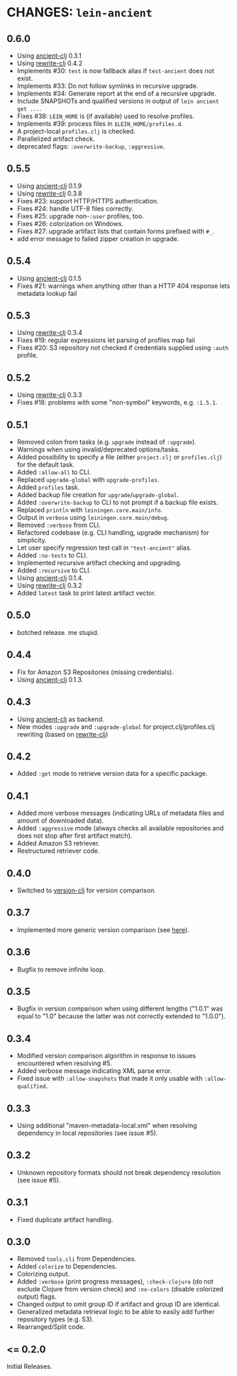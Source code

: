 # CHANGES: `lein-ancient`

## 0.6.0

- Using [ancient-clj](https://github.com/xsc/ancient-clj) 0.3.1
- Using [rewrite-clj](https://github.com/xsc/rewrite-clj) 0.4.2
- Implements #30: `test` is now fallback alias if `test-ancient` does not exist.
- Implements #33: Do not follow symlinks in recursive upgrade.
- Implements #34: Generate report at the end of a recursive upgrade.
- Include SNAPSHOTs and qualified versions in output of `lein ancient get ...`.
- Fixes #38: `LEIN_HOME` is (if available) used to resolve profiles.
- Implements #39: process files in `$LEIN_HOME/profiles.d`.
- A project-local `profiles.clj` is checked.
- Parallelized artifact check.
- deprecated flags: `:overwrite-backup`, `:aggressive`.

## 0.5.5

- Using [ancient-clj](https://github.com/xsc/ancient-clj) 0.1.9
- Using [rewrite-clj](https://github.com/xsc/rewrite-clj) 0.3.8
- Fixes #23: support HTTP/HTTPS authentication.
- Fixes #24: handle UTF-8 files correctly.
- Fixes #25: upgrade non-`:user` profiles, too.
- Fixes #26: colorization on Windows.
- Fixes #27: upgrade artifact lists that contain forms prefixed with `#_`.
- add error message to failed zipper creation in upgrade.

## 0.5.4

- Using [ancient-clj](https://github.com/xsc/ancient-clj) 0.1.5
- Fixes #21: warnings when anything other than a HTTP 404 response lets metadata lookup fail

## 0.5.3

- Using [rewrite-clj](https://github.com/xsc/rewrite-clj) 0.3.4
- Fixes #19: regular expressions let parsing of profiles map fail
- Fixes #20: S3 repository not checked if credentials supplied using `:auth` profile.

## 0.5.2

- Using [rewrite-clj](https://github.com/xsc/rewrite-clj) 0.3.3
- Fixes #18: problems with some "non-symbol" keywords, e.g. `:1.5.1`.

## 0.5.1

- Removed colon from tasks (e.g. `upgrade` instead of `:upgrade`).
- Warnings when using invalid/deprecated options/tasks.
- Added possibility to specify a file (either `project.clj` or `profiles.clj`) for the default task.
- Added `:allow-all` to CLI.
- Replaced `upgrade-global` with `upgrade-profiles`.
- Added `profiles` task.
- Added backup file creation for `upgrade`/`upgrade-global`.
- Added `:overwrite-backup` to CLI to not prompt if a backup file exists.
- Replaced `println` with `leiningen.core.main/info`.
- Output in `verbose` using `leiningen.core.main/debug`.
- Removed `:verbose` from CLI.
- Refactored codebase (e.g. CLI handling, upgrade mechanism) for simplicity.
- Let user specify regression test call in `"test-ancient"` alias.
- Added `:no-tests` to CLI.
- Implemented recursive artifact checking and upgrading.
- Added `:recursive` to CLI.
- Using [ancient-clj](https://github.com/xsc/ancient-clj) 0.1.4.
- Using [rewrite-clj](https://github.com/xsc/rewrite-clj) 0.3.2
- Added `latest` task to print latest artifact vector.

## 0.5.0

- botched release. me stupid.

## 0.4.4

- Fix for Amazon S3 Repositories (missing credentials).
- Using [ancient-clj](https://github.com/xsc/ancient-clj) 0.1.3.

## 0.4.3

- Using [ancient-clj](https://github.com/xsc/ancient-clj) as backend.
- New modes `:upgrade` and `:upgrade-global` for project.clj/profiles.clj rewriting
  (based on [rewrite-clj](https://github.com/xsc/rewrite-clj))

## 0.4.2

- Added `:get` mode to retrieve version data for a specific package.

## 0.4.1

- Added more verbose messages (indicating URLs of metadata files and amount of downloaded data).
- Added `:aggressive` mode (always checks all available repositories and does not stop after first
  artifact match).
- Added Amazon S3 retriever.
- Restructured retriever code.

## 0.4.0

- Switched to [version-clj](https://github.com/xsc/version-clj) for version comparison.

## 0.3.7

- Implemented more generic version comparison (see [here](http://docs.codehaus.org/display/MAVEN/Versioning)).

## 0.3.6

- Bugfix to remove infinite loop.

## 0.3.5

- Bugfix in version comparison when using different lengths ("1.0.1" was equal to "1.0" because
  the latter was not correctly extended to "1.0.0").

## 0.3.4

- Modified version comparison algorithm in response to issues encountered when resolving #5.
- Added verbose message indicating XML parse error.
- Fixed issue with `:allow-snapshots` that made it only usable with `:allow-qualified`.

## 0.3.3

- Using additional "maven-metadata-local.xml" when resolving dependency in local repositories
  (see issue #5).

## 0.3.2

- Unknown repository formats should not break dependency resolution (see issue #5).

## 0.3.1

- Fixed duplicate artifact handling.

## 0.3.0

- Removed `tools.cli` from Dependencies.
- Added `colorize` to Dependencies.
- Colorizing output.
- Added `:verbose` (print progress messages), `:check-clojure` (do not exclude Clojure from version check)
  and `:no-colors` (disable colorized output) flags.
- Changed output to omit group ID if artifact and group ID are identical.
- Generalized metadata retrieval logic to be able to easily add further repository types (e.g. S3).
- Rearranged/Split code.

## <= 0.2.0

Initial Releases.
